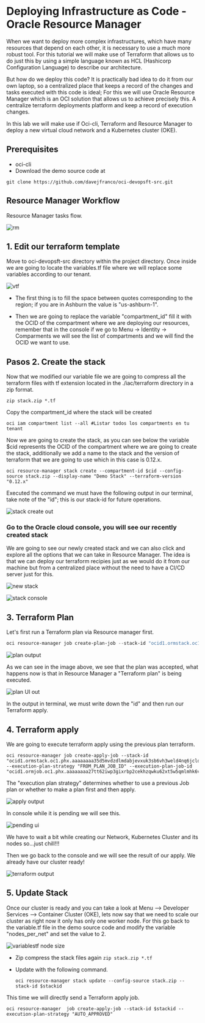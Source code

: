# Deploying Infrastructure as Code - Oracle Resource Manager

When we want to deploy more complex infrastructures, which have many resources that depend on each other, it is necessary to use a much more robust tool. For this tutorial we will make use of Terraform that allows us to do just this by using a simple language known as HCL (Hashicorp Configuration Language) to describe our architecture.

But how do we deploy this code? It is practically bad idea to do it from our own laptop, so a centralized place that keeps a record of the changes and tasks executed with this code is ideal; For this we will use Oracle Resource Manager which is an OCI solution that allows us to achieve precisely this. A centralize terraform deployments platform and keep a record of execution changes.

In this lab we will make use if Oci-cli, Terraform and Resource Manager to deploy a new virtual cloud network and a Kubernetes cluster (OKE).

## Prerequisites

- oci-cli
- Download the demo source code at

```
git clone https://github.com/davejfranco/oci-devopsft-src.git
```
## Resource Manager Workflow

Resource Manager tasks flow.

![rm](/img/resourcemanager/resource_manager_workflow.jpg)

## 1. Edit our terraform template

Move to oci-devopsft-src directory within the project directory. Once inside we are going to locate the variables.tf file where we will replace some variables according to our tenant.

![vtf](/img/iac/variablestf.jpg)

- The first thing is to fill the space between quotes corresponding to the region; if you are in Ashburn the value is "us-ashburn-1".

- Then we are going to replace the variable "compartment_id" fill it with the OCID of the compartment where we are deploying our resources, remember that in the console if we go to Menu -> Identity -> Comparments we will see the list of compartments and we will find the OCID we want to use.


## Pasos 2. Create the stack

Now that we modified our variable file we are going to compress all the terraform files with tf extension located in the ./iac/terraform directory in a zip format.

```shell
zip stack.zip *.tf
```

Copy the compartment_id where the stack will be created

```
oci iam compartment list --all #Listar todos los compartments en tu tenant
```
Now we are going to create the stack, as you can see below the variable $cid represents the OCID of the compartment where we are going to create the stack, additionally we add a name to the stack and the version of terraform that we are going to use which in this case is 0.12.x.

```shell
oci resource-manager stack create --compartment-id $cid --config-source stack.zip --display-name "Demo Stack" --terraform-version "0.12.x"
```

Executed the command we must have the following output in our terminal, take note of the "id"; this is our stack-id for future operations.

![stack create out](/img/resourcemanager/create_stack_output.jpg)

### Go to the Oracle cloud console, you will see our recently created stack 

We are going to see our newly created stack and we can also click and explore all the options that we can take in Resource Manager. The idea is that we can deploy our terraform recipies just as we would do it from our machine but from a centralized place without the need to have a CI/CD server just for this.

![new stack](/img/resourcemanager/create_stack_output_ui.jpg)

![stack console](/img/resourcemanager/stack_created_dashboard.jpg)

## 3. Terraform Plan

Let's first run a Terraform plan via Resource manager first.

   ```powershell
 oci resource-manager job create-plan-job --stack-id "ocid1.ormstack.oc1.phx.aaaaaaaa35d5mvdzdlmdabjevxuk3sb6vh3weld4nq6jcldnv5fw5fdhnvqq"
   ```

   ![plan output](/img/resourcemanager/terminal_plan_stack_output.jpg)

As we can see in the image above, we see that the plan was accepted, what happens now is that in Resource Manager a "Terraform plan" is being executed.

![plan UI out](/img/resourcemanager/plan_stack_output.jpg)

In the output in terminal, we must write down the "id" and then run our Terraform apply.

## 4. Terraform apply

We are going to execute terraform apply using the previous plan terraform.

   ```shell
oci resource-manager job create-apply-job --stack-id "ocid1.ormstack.oc1.phx.aaaaaaaa35d5mvdzdlmdabjevxuk3sb6vh3weld4nq6jcldnv5fw5fdhnvqq" --execution-plan-strategy "FROM_PLAN_JOB_ID" --execution-plan-job-id "ocid1.ormjob.oc1.phx.aaaaaaaa27tt62iwp3gixrbp2cekhzqwku62xt5w5qmlmhk6vrozlwsvvzoa"
   ```

The "execution plan strategy" determines whether to use a previous Job plan or whether to make a plan first and then apply.

![apply output](/img/resourcemanager/terminal_appy_stack_output.jpg)

In console while it is pending we will see this.

![pending ui](/img/resourcemanager/apply_stack_output_pending.jpg)

We have to wait a bit while creating our Network, Kubernetes Cluster and its nodes so...just chill!!!

Then we go back to the console and we will see the result of our apply. We already have our cluster ready!

![terraform output](/img/resourcemanager/apply_stack_output_success.jpg)

## 5. Update Stack

Once our cluster is ready and you can take a look at Menu --> Developer Services --> Container Cluster (OKE), lets now say that we need to scale our cluster as right now it only has only one worker node. For this go back to the variable.tf file in the demo source code and modify the variable "nodes_per_net" and set the value to 2.

![variablestf node size](/img/resourcemanager/var_nodes.jpg)

- Zip compress the stack files again ```zip stack.zip *.tf```

- Update with the following command.

  ```shell
  oci resource-manager stack update --config-source stack.zip --stack-id $stackid
  ```

This time we will directly send a Terraform apply job.

  ```shell
  oci resource-manager  job create-apply-job --stack-id $stackid --execution-plan-strategy "AUTO_APPROVED"
  ```
